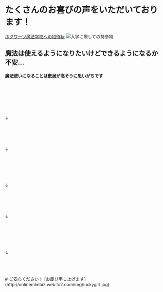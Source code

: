 
# たくさんのお喜びの声をいただいております！ 
[ホグワーツ魔法学校への招待状](https://16-2505-083-3.github.io/enpitHP/)
![入学に際しての持参物](https://publicdomainq.net/images/201609/19s/publicdomainq-0000782dcf.jpg)

## 魔法は使えるようになりたいけどできるようになるか不安...
#### 魔法使いになることは敷居が高そうに思いがちです
<br>
<br>
<br>
<br>
<br>
<br>
↓
<br>
<br>
<br>
<br>
<br>
<br>
↓
<br>
<br>
<br>
<br>
<br>
<br>
<br>
↓
<br>
<br>
<br>
<br>
<br>
<br>
↓
<br>
<br>
<br>
<br>
<br>
<br>
<br>
↓
<br>
<br>
<br>
<br>
<br>
# ご安心ください！
[お慶び申し上げます](http://onlinemlmbiz.web.fc2.com/img/luckygirl.jpg)
